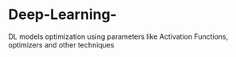 # Deep-Learning-
DL models optimization using parameters like Activation Functions, optimizers and other techniques
